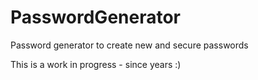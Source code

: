 # PasswordGenerator

Password generator to create new and secure passwords

This is a work in progress - since years :) 
